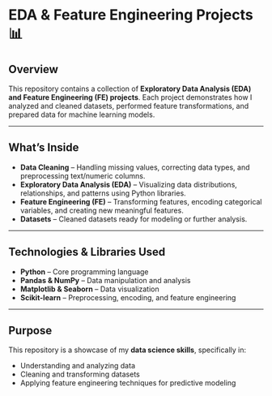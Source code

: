# EDA & Feature Engineering Projects 📊

## Overview
This repository contains a collection of **Exploratory Data Analysis (EDA) and Feature Engineering (FE) projects**. Each project demonstrates how I analyzed and cleaned datasets, performed feature transformations, and prepared data for machine learning models.  

---

## What’s Inside
- **Data Cleaning** – Handling missing values, correcting data types, and preprocessing text/numeric columns.  
- **Exploratory Data Analysis (EDA)** – Visualizing data distributions, relationships, and patterns using Python libraries.  
- **Feature Engineering (FE)** – Transforming features, encoding categorical variables, and creating new meaningful features.  
- **Datasets** – Cleaned datasets ready for modeling or further analysis.  

---

## Technologies & Libraries Used
- **Python** – Core programming language  
- **Pandas & NumPy** – Data manipulation and analysis  
- **Matplotlib & Seaborn** – Data visualization  
- **Scikit-learn** – Preprocessing, encoding, and feature engineering  

---

## Purpose
This repository is a showcase of my **data science skills**, specifically in:  
- Understanding and analyzing data  
- Cleaning and transforming datasets  
- Applying feature engineering techniques for predictive modeling  



